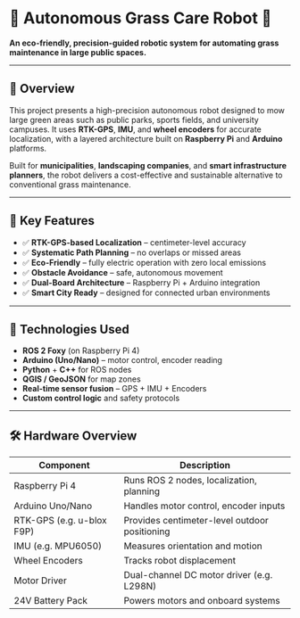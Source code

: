 # 🤖 Autonomous Grass Care Robot 🌱  
**An eco-friendly, precision-guided robotic system for automating grass maintenance in large public spaces.**

---

## 🚀 Overview  
This project presents a high-precision autonomous robot designed to mow large green areas such as public parks, sports fields, and university campuses. It uses **RTK-GPS**, **IMU**, and **wheel encoders** for accurate localization, with a layered architecture built on **Raspberry Pi** and **Arduino** platforms.

Built for **municipalities**, **landscaping companies**, and **smart infrastructure planners**, the robot delivers a cost-effective and sustainable alternative to conventional grass maintenance.

---

## 📌 Key Features  
- ✅ **RTK-GPS-based Localization** – centimeter-level accuracy  
- ✅ **Systematic Path Planning** – no overlaps or missed areas  
- ✅ **Eco-Friendly** – fully electric operation with zero local emissions  
- ✅ **Obstacle Avoidance** – safe, autonomous movement  
- ✅ **Dual-Board Architecture** – Raspberry Pi + Arduino integration  
- ✅ **Smart City Ready** – designed for connected urban environments  

---

## 🧠 Technologies Used  
- **ROS 2 Foxy** (on Raspberry Pi 4)  
- **Arduino (Uno/Nano)** – motor control, encoder reading  
- **Python** + **C++** for ROS nodes  
- **QGIS / GeoJSON** for map zones  
- **Real-time sensor fusion** – GPS + IMU + Encoders  
- **Custom control logic** and safety protocols  

---

## 🛠️ Hardware Overview  

| Component          | Description                                   |
|--------------------|-----------------------------------------------|
| Raspberry Pi 4     | Runs ROS 2 nodes, localization, planning      |
| Arduino Uno/Nano   | Handles motor control, encoder inputs         |
| RTK-GPS (e.g. u-blox F9P) | Provides centimeter-level outdoor positioning |
| IMU (e.g. MPU6050) | Measures orientation and motion                |
| Wheel Encoders     | Tracks robot displacement                     |
| Motor Driver       | Dual-channel DC motor driver (e.g. L298N)     |
| 24V Battery Pack   | Powers motors and onboard systems             |
 
